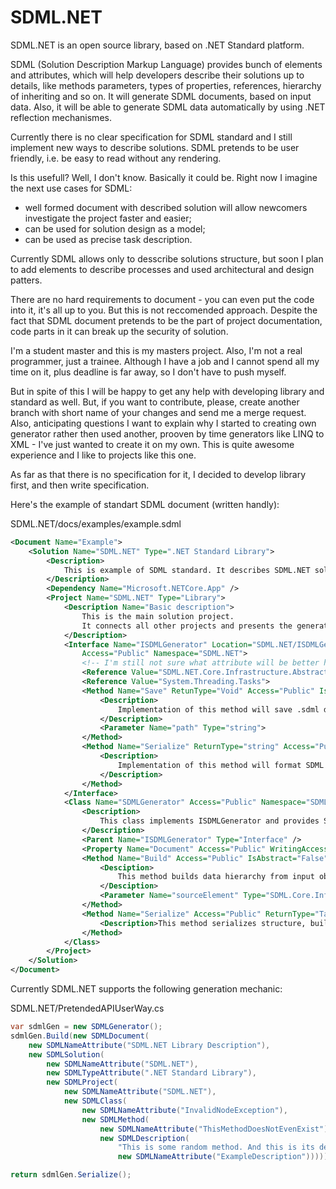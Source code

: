 # SDML.NET


SDML.NET is an open source library, based on .NET Standard platform.

SDML (Solution Description Markup Language) provides bunch of elements and attributes, which will help developers describe their solutions up to details, like methods parameters, types of properties, references, hierarchy of inheriting and so on. It will generate SDML documents, based on input data. Also, it will be able to generate SDML data automatically by using .NET reflection mechanismes.

Currently there is no clear specification for SDML standard and I still implement new ways to describe solutions.
SDML pretends to be user friendly, i.e. be easy to read without any rendering.

Is this usefull? Well, I don't know. Basically it could be. Right now I imagine the next use cases for SDML:
 - well formed document with described solution will allow newcomers investigate the project faster and easier;
 - can be used for solution design as a model;
 - can be used as precise task description.
 
Currently SDML allows only to desscribe solutions structure, but soon I plan to add elements to describe processes and used architectural and design patters.

There are no hard requirements to document - you can even put the code into it, it's all up to you. But this is not reccomended approach. Despite the fact that SDML document pretends to be the part of project documentation, code parts in it can break up the security of solution.

I'm a student master and this is my masters project. Also, I'm not a real programmer, just a trainee.
Although I have a job and I cannot spend all my time on it, plus deadline is far away, so I don't have to push myself.

But in spite of this I will be happy to get any help with developing library and standard as well. But, if you want to contribute, please, create another branch with short name of your changes and send me a merge request.
Also, anticipating questions I want to explain why I started to creating own generator rather then used another, prooven by time generators like LINQ to XML - I've just wanted to create it on my own. This is quite awesome experience and I like to projects like this one.

As far as that there is no specification for it, I decided to develop library first, and then write specification.

Here's the example of standart SDML document (written handly):

SDML.NET/docs/examples/example.sdml
```xml
<Document Name="Example">
    <Solution Name="SDML.NET" Type=".NET Standard Library">
        <Description>
            This is example of SDML standard. It describes SDML.NET solution.
        </Description>
        <Dependency Name="Microsoft.NETCore.App" />
        <Project Name="SDML.NET" Type="Library">
            <Description Name="Basic description">
                This is the main solution project.
                It connects all other projects and presents the generator API.
            </Description>
            <Interface Name="ISDMLGenerator" Location="SDML.NET/ISDMLGenerator.cs"
                Access="Public" Namespace="SDML.NET">
                <!-- I'm still not sure what attribute will be better here - Name or Value -->
                <Reference Value="SDML.NET.Core.Infrastructure.Abstractions" />
                <Reference Value="System.Threading.Tasks">
                <Method Name="Save" RetunType="Void" Access="Public" IsAbstract="True" IsStatic="False">
                    <Description>
                        Implementation of this method will save .sdml document on disk.
                    </Description>
                    <Parameter Name="path" Type="string">
                </Method>
                <Method Name="Serialize" ReturnType="string" Access="Public" IsAbstract="True">
                    <Description>
                        Implementation of this method will format SDML text from object.
                    </Description>
                </Method>
            </Interface>
            <Class Name="SDMLGenerator" Access="Public" Namespace="SDML.NET">
                <Description>
                    This class implements ISDMLGenerator and provides SDML.NET generator API.
                </Description>
                <Parent Name="ISDMLGenerator" Type="Interface" />
                <Property Name="Document" Access="Public" WritingAccess="Private" ReadingAccess="Public" />
                <Method Name="Build" Access="Public" IsAbstract="False" ReturnType="Void">
                    <Desciption>
                        This method builds data hierarchy from input objects.
                    </Desciption>
                    <Parameter Name="sourceElement" Type="SDML.Core.Infrastructure.Abstractions.ISDMLDataElement" />
                </Method>
                <Method Name="Serialize" Access="Public" ReturnType="Task<string>" IsAsync="True">
                    <Description>This method serializes structure, built by Build() into string.</Desciption>
                </Method>
            </Class>
        </Project>
    </Solution>
</Document>
```


Currently SDML.NET supports the following generation mechanic:

SDML.NET/PretendedAPIUserWay.cs
```cs
var sdmlGen = new SDMLGenerator();
sdmlGen.Build(new SDMLDocument(
    new SDMLNameAttribute("SDML.NET Library Description"),
    new SDMLSolution(
        new SDMLNameAttribute("SDML.NET"),
        new SDMLTypeAttribute(".NET Standard Library"),
        new SDMLProject(
            new SDMLNameAttribute("SDML.NET"),
            new SDMLClass(
                new SDMLNameAttribute("InvalidNodeException"),
                new SDMLMethod(
                    new SDMLNameAttribute("ThisMethodDoesNotEvenExist"),
                    new SDMLDescription(
                        "This is some random method. And this is its description.",
                        new SDMLNameAttribute("ExampleDescription"))))))));

return sdmlGen.Serialize();
```
